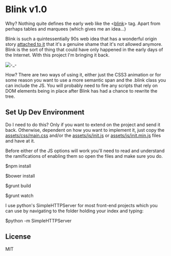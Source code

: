# Blink v1.0

Why? Nothing quite defines the early web like the <[blink](https://www.w3.org/wiki/HTML/Elements/blink)> tag. Apart from perhaps tables and marquees (which gives me an idea…)

Blink is such a quintessentially 90s web idea that has a wonderful origin story [attached to it](http://www.montulli.org/theoriginofthe%3Cblink%3Etag) that it's a genuine shame that it's not allowed anymore. Blink is the sort of thing that could have only happened in the early days of the Internet. With this project I'm bringing it back.

![-_-](https://github.com/Flowdeeps/blink/raw/master/assets/images/blink.gif)

How? There are two ways of using it, either just the CSS3 animation or for some reason you want to use a more semantic span and the .blink class you can include the JS. You will probably need to fire any scripts that rely on DOM elements being in place after Blink has had a chance to rewrite the tree.

## Set Up Dev Environment

Do I need to do this? Only if you want to extend on the project and send it back. Otherwise, dependent on how you want to implement it, just copy the [assets/css/main.css](https://github.com/Flowdeeps/blink/raw/master/assets/css/main.css) and/or the [assets/js/init.js](https://github.com/Flowdeeps/blink/raw/master/assets/js/init.js) or [assets/js/init.min.js](https://github.com/Flowdeeps/blink/raw/master/assets/js/init.min.js) files and have at it.

Before either of the JS options will work you'll need to read and understand the ramifications of enabling them so open the files and make sure you do.

$npm install

$bower install

$grunt build

$grunt watch

I use python's SimpleHTTPServer for most front-end projects which you can use by navigating to the folder holding your index and typing:

$python -m SimpleHTTPServer

## License
MIT
